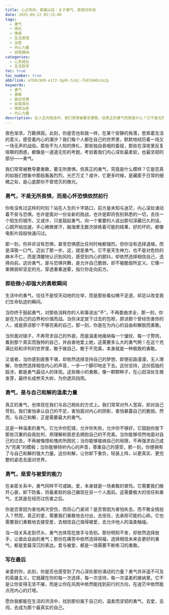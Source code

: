 ```yaml
---
title: 心之所向，素履以往：关于勇气，我想对你说
date: 2025-09-22 05:15:00
tags:
  - 勇气
  - 成长
  - 情感
  - 生活感悟
  - 治愈
  - 内心力量
  - 自我接纳
categories:
  - 心灵成长
  - 生活哲学
toc: true
toc_number: true
abbrlink: a7b8c9d0-e1f2-3g4h-5i6j-7k8l9m0n1o2p
keywords:
  - 勇气
  - 勇敢
  - 面对恐惧
  - 自我成长
  - 情感治愈
  - 内心力量
description: 在人生的旅途中，我们常常被要求勇敢，但真正的勇气究竟是什么？它不是无所畏惧，而是心怀恐惧依然选择前行。这篇文章将带你走进内心的深处，探索那些微小却强大的勇气瞬间，与自己和解，学会爱与被爱，最终找到属于你的那份坚定与温柔。愿你我都能在生活的洪流中，找到那份属于自己的，温柔而坚韧的勇气。
---
```


夜色渐浓，万籁俱寂。此刻，你是否也和我一样，在某个安静的角落，思索着生活的意义，感受着内心的潮汐？我们每个人都在自己的世界里，默默地经历着一场又一场无声的战役。那些不为人知的挣扎，那些独自吞咽的委屈，那些在深夜里反复咀嚼的困惑，都像是一道道无形的考题，考验着我们内心深处最柔软，也最坚韧的部分——勇气。

我们常常被教导要勇敢，要无所畏惧。但真正的勇气，究竟是什么模样？它是否真的如我们想象中那般轰轰烈烈，光芒万丈？或许，它更多时候，是藏匿于日常的细微之处，是心底那份不曾熄灭的微光。

### 勇气，不是无所畏惧，而是心怀恐惧依然前行

你有没有过这样的时刻？站在人生的十字路口，前方是未知与迷茫，内心深处涌动着不安与恐惧。也许是面对一份全新的挑战，也许是即将告别熟悉的一切，去往一个陌生的城市，又或许，只是鼓起勇气，向一个重要的人说出那句深藏已久的话。心跳开始加速，手心微微冒汗，脑海里无数次排练着可能的结果，好的坏的，都像电影片段般快速闪过。

那一刻，你并非没有恐惧，甚至恐惧感比任何时候都强烈。但你没有选择退缩，而是深吸一口气，迈出了那一步。这，就是勇气。它不是天生神力，也不是对危险的麻木不仁，而是清醒地认识到风险，感受到内心的颤抖，却依然选择相信自己，选择向前。这份勇气，是与恐惧共舞，是允许自己脆弱，却不被脆弱所定义。它像一束微弱却坚定的光，穿透重重迷雾，指引你走向前方。

### 那些微小却强大的勇敢瞬间

生活中的勇气，往往不是惊天动地的壮举，而是那些看似微不足道，却足以改变我们生命轨迹的瞬间。

当你终于鼓起勇气，对那些消耗你的人和事说出“不”，不再委曲求全，那一刻，你是在为自己的边界和价值而战。当你决定放下过去的包袱，原谅那个曾经伤害你的人，或是原谅那个不够完美的自己，那一刻，你是在为内心的自由和解脱而勇敢。

当你面对镜子，不再苛求自己的外貌，而是温柔地接纳每一个皱纹、每一寸赘肉，看到那个真实而独特的自己，并由衷地爱上她，这需要多么大的勇气啊！在这个充满比较和评判的世界里，敢于做自己，敢于不完美，本身就是一种极致的勇敢。

又或者，当你感到疲惫不堪，却依然选择坚持自己的梦想，即使前路漫漫，无人理解，你依然选择相信内心的声音，一步一个脚印地走下去。这份坚持，这份孤独的跋涉，都是勇气最动人的体现。这些微小的勇敢，像一颗颗种子，在心田深处生根发芽，最终长成参天大树，为你遮风挡雨。

### 勇气，是与自己和解的温柔力量

真正的勇气，也体现在我们与自己相处的方式上。我们常常对外人宽容，却对自己苛刻。我们害怕承认自己的不足，害怕面对内心的阴影，害怕暴露自己的脆弱。然而，与自己和解，正是需要最大的勇气。

这是一种温柔的勇气，它允许你犯错，允许你失败，允许你不够好。它鼓励你放下那些沉重的自我批判，用理解和慈悲去拥抱自己的不完美。当你能够坦然地面对自己的过去，不再被悔恨和愧疚所困扰；当你能够接纳自己的局限，不再强求自己成为“完美”的模板；当你能够倾听内心的声音，尊重自己的感受，那一刻，你便拥有了与自己和解的强大力量。这份和解，让你卸下重负，轻装上阵，以更真实、更完整的姿态去面对世界。

### 勇气，是爱与被爱的能力

在亲密关系中，勇气同样不可或缺。爱，本身就是一场勇敢的冒险。它需要我们敞开心扉，卸下防备，将最柔软的自己展现在另一个人面前。这需要极大的信任和勇气，尤其是在经历过伤害之后。

你是否曾因为害怕再次受伤，而将心门紧闭？是否曾因为害怕失去，而不敢全情投入？然而，真正的爱，需要我们勇敢地去付出，去信任，去承担可能的心碎。它也需要我们勇敢地去接受爱，去相信自己值得被爱，去允许他人的温柔触碰。

当一段关系走到尽头，勇气也体现在放手与告别。那份明知不舍，却依然选择放手，让彼此自由的勇气；那份在痛苦中依然选择祝福，选择相信未来会更好的勇气，都是爱最深沉的表达。爱与被爱，都是一场需要不断练习的勇敢。

### 写在最后

亲爱的你，此刻，你是否也感受到了内心深处那份涌动的力量？勇气并非遥不可及的英雄主义，它就藏在你的每一次选择，每一次坚持，每一次温柔的接纳里。它不是让你变得无坚不摧，而是让你在风雨中依然能找到前行的方向，在迷茫中依然能点亮内心的灯塔。

愿你我都能在生活的洪流中，找到那份属于自己的，温柔而坚韧的勇气，去爱，去闯，去成为那个最真实的自己。